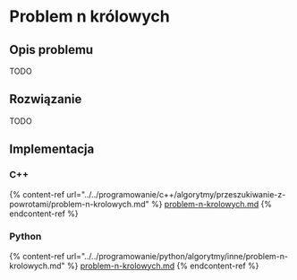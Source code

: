 # Problem n królowych

## Opis problemu

TODO

## Rozwiązanie

TODO

## Implementacja

### C++

{% content-ref url="../../programowanie/c++/algorytmy/przeszukiwanie-z-powrotami/problem-n-krolowych.md" %}
[problem-n-krolowych.md](../../programowanie/c++/algorytmy/przeszukiwanie-z-powrotami/problem-n-krolowych.md)
{% endcontent-ref %}

### Python

{% content-ref url="../../programowanie/python/algorytmy/inne/problem-n-krolowych.md" %}
[problem-n-krolowych.md](../../programowanie/python/algorytmy/inne/problem-n-krolowych.md)
{% endcontent-ref %}
